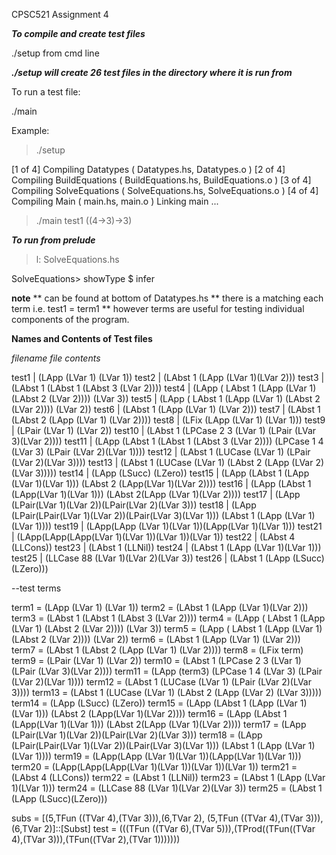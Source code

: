 CPSC521 Assignment 4 


*****To compile and create test files*****

./setup from cmd line  

***./setup will create 26 test files in the directory where it is run from***

To run a test file:

./main <testfile>

Example:

> ./setup

[1 of 4] Compiling Datatypes        ( Datatypes.hs, Datatypes.o )
[2 of 4] Compiling BuildEquations   ( BuildEquations.hs, BuildEquations.o )
[3 of 4] Compiling SolveEquations   ( SolveEquations.hs, SolveEquations.o )
[4 of 4] Compiling Main             ( main.hs, main.o )
Linking main ...

> ./main test1
> ((4->3)->3)

*****To run from prelude*****

>l: SolveEquations.hs

SolveEquations> showType $ infer <term>

**note**
** <term> can be found at bottom of Datatypes.hs 
** there is a <testfile> matching each term i.e. test1 = term1
** however terms are useful for testing individual components of the program.


**Names and Contents of Test files**

*filename*     *file contents*

test1       |    (LApp (LVar 1) (LVar 1))
test2       |    (LAbst 1 (LApp (LVar 1)(LVar 2)))
test3       |    (LAbst 1 (LAbst 1 (LAbst 3 (LVar 2))))
test4       |    (LApp ( LAbst 1 (LApp (LVar 1) (LAbst 2 (LVar 2)))) (LVar 3))
test5       |    (LApp ( LAbst 1 (LApp (LVar 1) (LAbst 2 (LVar 2)))) (LVar 2))
test6       |    (LAbst 1 (LApp (LVar 1) (LVar 2)))
test7       |    (LAbst 1 (LAbst 2 (LApp (LVar 1) (LVar 2))))
test8       |    (LFix (LApp (LVar 1) (LVar 1)))
test9       |    (LPair (LVar 1) (LVar 2))
test10      |    (LAbst 1 (LPCase 2 3 (LVar 1) (LPair (LVar 3)(LVar 2))))
test11      |    (LApp (LAbst 1 (LAbst 1 (LAbst 3 (LVar 2)))) (LPCase 1 4 (LVar 3) (LPair (LVar 2)(LVar 1))))
test12      |    (LAbst 1 (LUCase (LVar 1) (LPair (LVar 2)(LVar 3))))
test13      |    (LAbst 1 (LUCase (LVar 1) (LAbst 2 (LApp (LVar 2) (LVar 3)))))
test14      |    (LApp (LSucc) (LZero))
test15      |    (LApp (LAbst 1 (LApp (LVar 1)(LVar 1))) (LAbst 2 (LApp(LVar 1)(LVar 2))))
test16      |    (LApp (LAbst 1 (LApp(LVar 1)(LVar 1))) (LAbst 2(LApp (LVar 1)(LVar 2))))
test17      |    (LApp (LPair(LVar 1)(LVar 2))(LPair(LVar 2)(LVar 3)))
test18      |    (LApp (LPair(LPair(LVar 1)(LVar 2))(LPair(LVar 3)(LVar 1))) (LAbst 1 (LApp (LVar 1)(LVar 1))))
test19      |    (LApp(LApp (LVar 1)(LVar 1))(LApp(LVar 1)(LVar 1)))
test21      |    (LApp(LApp(LApp(LVar 1)(LVar 1))(LVar 1))(LVar 1))
test22      |    (LAbst 4 (LLCons))
test23      |    (LAbst 1 (LLNil))
test24      |    (LAbst 1 (LApp (LVar 1)(LVar 1)))
test25      |    (LLCase 88 (LVar 1)(LVar 2)(LVar 3))
test26      |    (LAbst 1 (LApp (LSucc)(LZero)))


--test terms


term1  = (LApp (LVar 1) (LVar 1))
term2 = (LAbst 1 (LApp (LVar 1)(LVar 2)))
term3 = (LAbst 1 (LAbst 1 (LAbst 3 (LVar 2))))
term4 = (LApp ( LAbst 1 (LApp (LVar 1) (LAbst 2 (LVar 2)))) (LVar 3))
term5 = (LApp ( LAbst 1 (LApp (LVar 1) (LAbst 2 (LVar 2)))) (LVar 2))
term6 = (LAbst 1 (LApp (LVar 1) (LVar 2)))
term7 = (LAbst 1 (LAbst 2 (LApp (LVar 1) (LVar 2))))
term8 = (LFix term)
term9 = (LPair (LVar 1) (LVar 2))
term10 = (LAbst 1 (LPCase 2 3 (LVar 1) (LPair (LVar 3)(LVar 2))))
term11 = (LApp (term3) (LPCase 1 4 (LVar 3) (LPair (LVar 2)(LVar 1))))
term12 = (LAbst 1 (LUCase (LVar 1) (LPair (LVar 2)(LVar 3))))
term13 = (LAbst 1 (LUCase (LVar 1) (LAbst 2 (LApp (LVar 2) (LVar 3)))))
term14 = (LApp (LSucc) (LZero))
term15 = (LApp (LAbst 1 (LApp (LVar 1)(LVar 1))) (LAbst 2 (LApp(LVar 1)(LVar 2))))
term16 = (LApp (LAbst 1 (LApp(LVar 1)(LVar 1))) (LAbst 2(LApp (LVar 1)(LVar 2))))
term17 = (LApp (LPair(LVar 1)(LVar 2))(LPair(LVar 2)(LVar 3)))
term18 = (LApp (LPair(LPair(LVar 1)(LVar 2))(LPair(LVar 3)(LVar 1))) (LAbst 1 (LApp (LVar 1)(LVar 1))))
term19 = (LApp(LApp (LVar 1)(LVar 1))(LApp(LVar 1)(LVar 1)))
term20 = (LApp(LApp(LApp(LVar 1)(LVar 1))(LVar 1))(LVar 1))
term21 = (LAbst 4 (LLCons))
term22 = (LAbst 1 (LLNil))
term23 = (LAbst 1 (LApp (LVar 1)(LVar 1)))
term24 = (LLCase 88 (LVar 1)(LVar 2)(LVar 3))
term25 = (LAbst 1 (LApp (LSucc)(LZero)))

subs = [(5,TFun ((TVar 4),(TVar 3))),(6,TVar 2), (5,TFun ((TVar 4),(TVar 3))),(6,TVar 2)]::[Subst]
test = (((TFun ((TVar 6),(TVar 5))),(TProd((TFun((TVar 4),(TVar 3))),(TFun((TVar 2),(TVar 1)))))))
